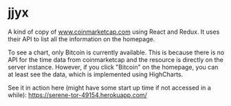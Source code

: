 # jjyx

A kind of copy of www.coinmarketcap.com using React and Redux. It uses their API to list all the information on the homepage.

To see a chart, only Bitcoin is currently available. This is because there is no API for the time data from coinmarketcap and the resource is directly on the server instance. However, if you click "Bitcoin" on the homepage, you can at least see the data, which is implemented using HighCharts.

See it in action here (might have some start up time if not accessed in a while): https://serene-tor-49154.herokuapp.com/
